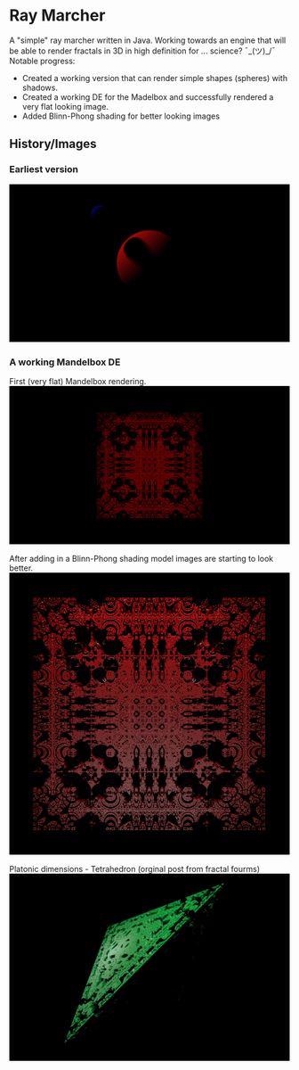 # Ray Marcher
 A "simple" ray marcher written in Java. Working towards an engine that will be able to render fractals in 3D in high definition for ... science? ¯\_(ツ)_/¯
 Notable progress:
 - Created a working version that can render simple shapes (spheres) with shadows.
 - Created a working DE for the Madelbox and successfully rendered a very flat looking image.
 - Added Blinn-Phong shading for better looking images

## History/Images
### Earliest version
![first_image](/res/Image1.png)

### A working Mandelbox DE
First (very flat) Mandelbox rendering.
![first_fractal](/res/Image2.png)

After adding in a Blinn-Phong shading model images are starting to look better.
![shaded](/res/blinn-phong.png)

Platonic dimensions - Tetrahedron (orginal post from fractal fourms)
![tetra](/res/tetra.png)
